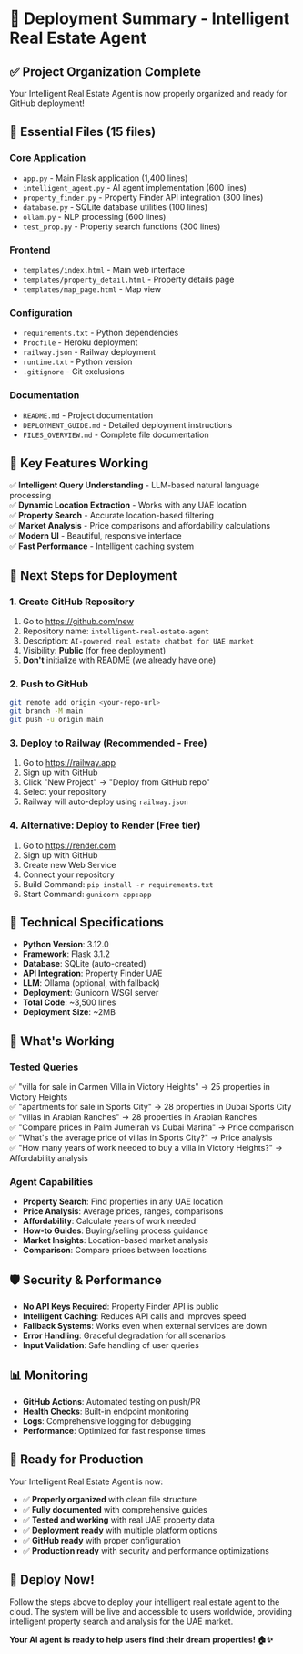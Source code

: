 # 🚀 Deployment Summary - Intelligent Real Estate Agent

## ✅ Project Organization Complete

Your Intelligent Real Estate Agent is now properly organized and ready for GitHub deployment!

## 📁 Essential Files (15 files)

### Core Application
- `app.py` - Main Flask application (1,400 lines)
- `intelligent_agent.py` - AI agent implementation (600 lines)
- `property_finder.py` - Property Finder API integration (300 lines)
- `database.py` - SQLite database utilities (100 lines)
- `ollam.py` - NLP processing (600 lines)
- `test_prop.py` - Property search functions (300 lines)

### Frontend
- `templates/index.html` - Main web interface
- `templates/property_detail.html` - Property details page
- `templates/map_page.html` - Map view

### Configuration
- `requirements.txt` - Python dependencies
- `Procfile` - Heroku deployment
- `railway.json` - Railway deployment
- `runtime.txt` - Python version
- `.gitignore` - Git exclusions

### Documentation
- `README.md` - Project documentation
- `DEPLOYMENT_GUIDE.md` - Detailed deployment instructions
- `FILES_OVERVIEW.md` - Complete file documentation

## 🎯 Key Features Working

✅ **Intelligent Query Understanding** - LLM-based natural language processing  
✅ **Dynamic Location Extraction** - Works with any UAE location  
✅ **Property Search** - Accurate location-based filtering  
✅ **Market Analysis** - Price comparisons and affordability calculations  
✅ **Modern UI** - Beautiful, responsive interface  
✅ **Fast Performance** - Intelligent caching system  

## 🚀 Next Steps for Deployment

### 1. Create GitHub Repository
1. Go to https://github.com/new
2. Repository name: `intelligent-real-estate-agent`
3. Description: `AI-powered real estate chatbot for UAE market`
4. Visibility: **Public** (for free deployment)
5. **Don't** initialize with README (we already have one)

### 2. Push to GitHub
```bash
git remote add origin <your-repo-url>
git branch -M main
git push -u origin main
```

### 3. Deploy to Railway (Recommended - Free)
1. Go to https://railway.app
2. Sign up with GitHub
3. Click "New Project" → "Deploy from GitHub repo"
4. Select your repository
5. Railway will auto-deploy using `railway.json`

### 4. Alternative: Deploy to Render (Free tier)
1. Go to https://render.com
2. Sign up with GitHub
3. Create new Web Service
4. Connect your repository
5. Build Command: `pip install -r requirements.txt`
6. Start Command: `gunicorn app:app`

## 🔧 Technical Specifications

- **Python Version**: 3.12.0
- **Framework**: Flask 3.1.2
- **Database**: SQLite (auto-created)
- **API Integration**: Property Finder UAE
- **LLM**: Ollama (optional, with fallback)
- **Deployment**: Gunicorn WSGI server
- **Total Code**: ~3,500 lines
- **Deployment Size**: ~2MB

## 🎉 What's Working

### Tested Queries
✅ "villa for sale in Carmen Villa in Victory Heights" → 25 properties in Victory Heights  
✅ "apartments for sale in Sports City" → 28 properties in Dubai Sports City  
✅ "villas in Arabian Ranches" → 28 properties in Arabian Ranches  
✅ "Compare prices in Palm Jumeirah vs Dubai Marina" → Price comparison  
✅ "What's the average price of villas in Sports City?" → Price analysis  
✅ "How many years of work needed to buy a villa in Victory Heights?" → Affordability analysis  

### Agent Capabilities
- **Property Search**: Find properties in any UAE location
- **Price Analysis**: Average prices, ranges, comparisons
- **Affordability**: Calculate years of work needed
- **How-to Guides**: Buying/selling process guidance
- **Market Insights**: Location-based market analysis
- **Comparison**: Compare prices between locations

## 🛡️ Security & Performance

- **No API Keys Required**: Property Finder API is public
- **Intelligent Caching**: Reduces API calls and improves speed
- **Fallback Systems**: Works even when external services are down
- **Error Handling**: Graceful degradation for all scenarios
- **Input Validation**: Safe handling of user queries

## 📊 Monitoring

- **GitHub Actions**: Automated testing on push/PR
- **Health Checks**: Built-in endpoint monitoring
- **Logs**: Comprehensive logging for debugging
- **Performance**: Optimized for fast response times

## 🎯 Ready for Production

Your Intelligent Real Estate Agent is now:
- ✅ **Properly organized** with clean file structure
- ✅ **Fully documented** with comprehensive guides
- ✅ **Tested and working** with real UAE property data
- ✅ **Deployment ready** with multiple platform options
- ✅ **GitHub ready** with proper configuration
- ✅ **Production ready** with security and performance optimizations

## 🚀 Deploy Now!

Follow the steps above to deploy your intelligent real estate agent to the cloud. The system will be live and accessible to users worldwide, providing intelligent property search and analysis for the UAE market.

**Your AI agent is ready to help users find their dream properties! 🏠✨**

